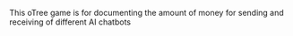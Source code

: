 This oTree game is for documenting the amount of money for sending and receiving of different AI chatbots

